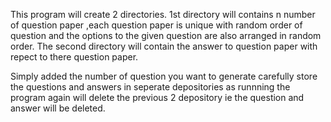 This program will create 2 directories. 1st directory will contains n number of question paper ,each question paper is unique with random order of question and the options to the given question are also arranged in random order.
The second directory will contain the answer to question paper with repect to there question paper.

Simply added the number of question you want to generate
carefully store the questions and answers in seperate depositories as runnning the program again will delete the previous 2 depository ie the question and answer will be deleted.
